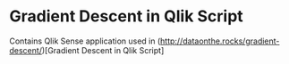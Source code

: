 # Gradient Descent in Qlik Script

Contains Qlik Sense application used in (http://dataonthe.rocks/gradient-descent/)[Gradient Descent in Qlik Script]

